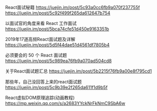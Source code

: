 React面试秘籍
https://juejin.im/post/5c93a0cc6fb9a070f237755f
https://juejin.im/post/5c92f499f265da612647b754

以面试官的角度来看 React 工作面试
https://juejin.im/post/5bca74cfe51d450e9163351b

2019年17道高频React面试题及详解
https://juejin.im/post/5d5f44dae51d4561df7805b4

必须要会的 50 个 React 面试题
https://juejin.im/post/5c989ea76fb9a070ad504cd8

关于React面试题汇总
https://juejin.im/post/5b2215f76fb9a00e8f795cd1

那些年，自己没回答上来的react面试题
https://juejin.im/post/5c9b39e2f265da611f1d9b5f

React虚拟DOM原理追踪(动画教程)
https://mp.weixin.qq.com/s/a2683YYckNrFkNmC9SbA6w
